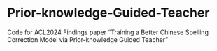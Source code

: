 # Prior-knowledge-Guided-Teacher
Code for ACL2024 Findings paper “Training a Better Chinese Spelling Correction Model via Prior-knowledge Guided Teacher”
